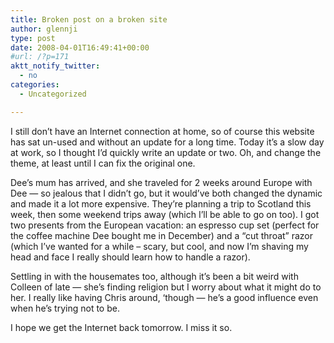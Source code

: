 ```yaml
---
title: Broken post on a broken site
author: glennji
type: post
date: 2008-04-01T16:49:41+00:00
#url: /?p=171
aktt_notify_twitter:
  - no
categories:
  - Uncategorized

---
```

I still don&#8217;t have an Internet connection at home, so of course this website has sat un-used and without an update for a long time. Today it&#8217;s a slow day at work, so I thought I&#8217;d quickly write an update or two. Oh, and change the theme, at least until I can fix the original one.
  
Dee&#8217;s mum has arrived, and she traveled for 2 weeks around Europe with Dee &#8212; so jealous that I didn&#8217;t go, but it would&#8217;ve both changed the dynamic and made it a lot more expensive. They&#8217;re planning a trip to Scotland this week, then some weekend trips away (which I&#8217;ll be able to go on too). I got two presents from the European vacation: an espresso cup set (perfect for the coffee machine Dee bought me in December) and a &#8220;cut throat&#8221; razor (which I&#8217;ve wanted for a while &#8211; scary, but cool, and now I&#8217;m shaving my head and face I really should learn how to handle a razor).
  
Settling in with the housemates too, although it&#8217;s been a bit weird with Colleen of late &#8212; she&#8217;s finding religion but I worry about what it might do to her. I really like having Chris around, &#8216;though &#8212; he&#8217;s a good influence even when he&#8217;s trying not to be.
  
I hope we get the Internet back tomorrow. I miss it so.
